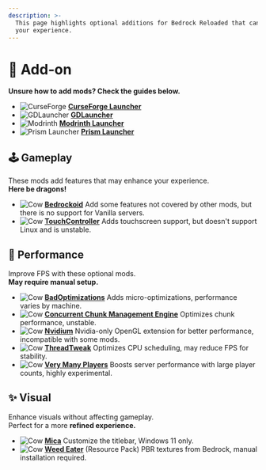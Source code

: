```yaml
---
description: >-
  This page highlights optional additions for Bedrock Reloaded that can improve
  your experience.
---
```


# 🧩 Add‐on

**Unsure how to add mods? Check the guides below.**

* <img src="https://images-wixmp-ed30a86b8c4ca887773594c2.wixmp.com/f/15a10966-3031-4c71-9c5d-0b2aa31b1af2/dfvg2h8-3bf1d4c4-8fef-4606-b6f4-d2fbf4de86f5.png?token=eyJ0eXAiOiJKV1QiLCJhbGciOiJIUzI1NiJ9.eyJzdWIiOiJ1cm46YXBwOjdlMGQxODg5ODIyNjQzNzNhNWYwZDQxNWVhMGQyNmUwIiwiaXNzIjoidXJuOmFwcDo3ZTBkMTg4OTgyMjY0MzczYTVmMGQ0MTVlYTBkMjZlMCIsIm9iaiI6W1t7InBhdGgiOiJcL2ZcLzE1YTEwOTY2LTMwMzEtNGM3MS05YzVkLTBiMmFhMzFiMWFmMlwvZGZ2ZzJoOC0zYmYxZDRjNC04ZmVmLTQ2MDYtYjZmNC1kMmZiZjRkZTg2ZjUucG5nIn1dXSwiYXVkIjpbInVybjpzZXJ2aWNlOmZpbGUuZG93bmxvYWQiXX0.jBbOAg_f1LWPV1s7zEzU-lwy1KBCCjkG5SvfOXIXaus" alt="CurseForge" data-size="line"> [**CurseForge Launcher**](https://www.bisecthosting.com/clients/index.php?rp=/knowledgebase/247/How-to-add-and-remove-mods-from-a-CurseForge-modpack.html)
* <img src="https://user-images.githubusercontent.com/66513643/112387891-a3063780-8cf2-11eb-8f36-63051dd9d253.png" alt="GDLauncher" data-size="line"> [**GDLauncher**](https://www.bisecthosting.com/clients/index.php?rp=/knowledgebase/327/How-to-add-and-remove-mods-on-a-GDLauncher-modpack.html)
* <img src="https://cdn.modrinth.com/modrinth-new.png" alt="Modrinth" data-size="line"> [**Modrinth Launcher**](https://www.bisecthosting.com/clients/index.php?rp=/knowledgebase/571/How-to-add-and-remove-mods-from-a-Modrinth-modpack.html)
* <img src="https://cdn2.steamgriddb.com/icon_thumb/bb8bf48a4f86fb1a77d0d0953d87958e.png" alt="Prism Launcher" data-size="line"> [**Prism Launcher**](https://prismlauncher.org/wiki/getting-started/download-mods/)

## 🕹️ Gameplay

These mods add features that may enhance your experience.\
**Here be dragons!**

* <img src="https://cdn.modrinth.com/data/c7VSNCbf/0c0392a751d57d829b366d99f95599125f0fb7f9_96.webp" alt="Cow" data-size="line"> [**Bedrockoid**](https://modrinth.com/mod/bedrockoid) Add some features not covered by other mods, but there is no support for Vanilla servers.
* <img src="https://cdn.modrinth.com/data/U7KwGAnT/9334040759243614f81e1f1d7619f3fe2a206aee_96.webp" alt="Cow" data-size="line"> [**TouchController**](https://modrinth.com/mod/touchcontroller) Adds touchscreen support, but doesn't support Linux and is unstable.

## 🚀 Performance

Improve FPS with these optional mods.\
**May require manual setup.**

* <img src="https://media.forgecdn.net/avatars/thumbnails/918/720/64/64/638380210681797905.png" alt="Cow" data-size="line"> [**BadOptimizations**](https://modrinth.com/mod/badoptimizations) Adds micro-optimizations, performance varies by machine.
* <img src="https://cdn.modrinth.com/data/VSNURh3q/3c2ce471054466712a44c8758a03e03bb868f93b_96.webp" alt="Cow" data-size="line"> [**Concurrent Chunk Management Engine**](https://modrinth.com/mod/c2me-fabric) Optimizes chunk performance, unstable.
* <img src="https://cdn.modrinth.com/data/SfMw2IZN/2db76d464a0f67cdb9e30fd99040eb096ac62016_96.webp" alt="Cow" data-size="line"> [**Nvidium**](https://modrinth.com/mod/nvidium) Nvidia-only OpenGL extension for better performance, incompatible with some mods.
* <img src="https://cdn.modrinth.com/data/vSEH1ERy/5d2913ba6c0299ac60b03d0b572a78c67c04c541_96.webp" alt="Cow" data-size="line"> [**ThreadTweak**](https://modrinth.com/mod/threadtweak) Optimizes CPU scheduling, may reduce FPS for stability.
* <img src="https://cdn.modrinth.com/data/wnEe9KBa/0bb4b66e80c6cca9c37f6f1021a94670d6f820dc_96.webp" alt="Cow" data-size="line"> [**Very Many Players**](https://modrinth.com/mod/vmp-fabric) Boosts server performance with large player counts, highly experimental.

## ✨ Visual

Enhance visuals without affecting gameplay.\
Perfect for a more **refined experience.**

* <img src="https://cdn.modrinth.com/data/ku1JKosh/9d808a3ce8f8fe6790a00d51715bed90d35c1ff7_96.webp" alt="Cow" data-size="line"> [**Mica**](https://modrinth.com/mod/mica) Customize the titlebar, Windows 11 only.
* <img src="https://cdn.modrinth.com/data/QTBR20BE/f555cb46e252bfdd88c68329288f2daa66082286.png" alt="Cow" data-size="line"> [**Weed Eater**](https://modrinth.com/resourcepack/weed-eater) (Resource Pack) PBR textures from Bedrock, manual installation required.
